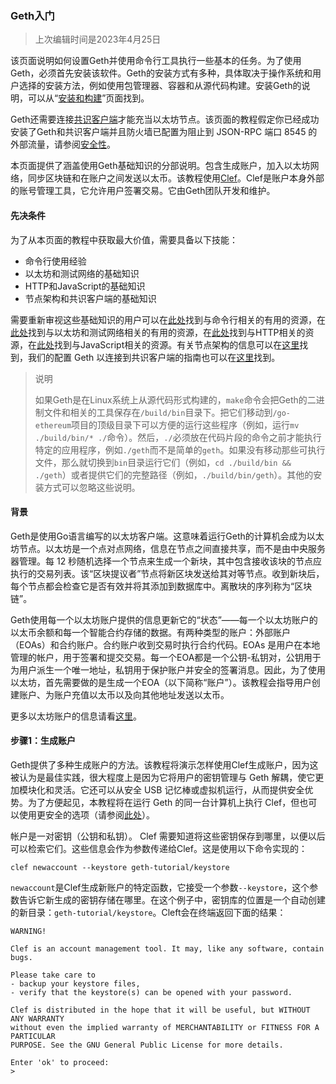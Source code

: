 ### Geth入门

> 上次编辑时间是2023年4月25日

该页面说明如何设置Geth并使用命令行工具执行一些基本的任务。为了使用Geth，必须首先安装该软件。Geth的安装方式有多种，具体取决于操作系统和用户选择的安装方法，例如使用包管理器、容器和从源代码构建。安装Geth的说明，可以从“[安装和构建](https://geth.ethereum.org/docs/getting-started/installing-geth)”页面找到。

Geth还需要连接[共识客户端](https://geth.ethereum.org/docs/getting-started/consensus-clients)才能充当以太坊节点。该页面的教程假定你已经成功安装了Geth和共识客户端并且防火墙已配置为阻止到 JSON-RPC 端口 8545 的外部流量，请参阅[安全性](https://geth.ethereum.org/docs/fundamentals/security)。

本页面提供了涵盖使用Geth基础知识的分部说明。包含生成账户，加入以太坊网络，同步区块链和在账户之间发送以太币。该教程使用[Clef](https://geth.ethereum.org/docs/tools/clef/tutorial)。Clef是账户本身外部的账号管理工具，它允许用户签署交易。它由Geth团队开发和维护。

#### 先决条件

为了从本页面的教程中获取最大价值，需要具备以下技能：
- 命令行使用经验
- 以太坊和测试网络的基础知识
- HTTP和JavaScript的基础知识
- 节点架构和共识客户端的基础知识

需要重新审视这些基础知识的用户可以在[此处](https://developer.mozilla.org/en-US/docs/Learn/Tools_and_testing/Understanding_client-side_tools/Command_line)找到与命令行相关的有用的资源，在[此处](https://ethereum.org/en/developers/tutorials/)找到与以太坊和测试网络相关的有用的资源，在[此处](https://developer.mozilla.org/en-US/docs/Web/HTTP)找到与HTTP相关的资源，在[此处](https://www.javascript.com/learn)找到与JavaScript相关的资源。有关节点架构的信息可以在[这里](https://geth.ethereum.org/docs/fundamentals/node-architecture)找到，我们的配置 Geth 以连接到共识客户端的指南也可以在[这里](https://geth.ethereum.org/docs/getting-started/consensus-clients)找到。

> 说明
> 
> 如果Geth是在Linux系统上从源代码形式构建的，`make`命令会把Geth的二进制文件和相关的工具保存在`/build/bin`目录下。把它们移动到`/go-ethereum`项目的顶级目录下可以方便的运行这些程序（例如，运行`mv ./build/bin/* ./`命令）。然后，`./`必须放在代码片段的命令之前才能执行特定的应用程序，例如`./geth`而不是简单的`geth`。如果没有移动那些可执行文件，那么就切换到`bin`目录运行它们（例如，`cd ./build/bin && ./geth`）或者提供它们的完整路径（例如，`./build/bin/geth`）。其他的安装方式可以忽略这些说明。

#### 背景

Geth是使用Go语言编写的以太坊客户端。这意味着运行Geth的计算机会成为以太坊节点。以太坊是一个点对点网络，信息在节点之间直接共享，而不是由中央服务器管理。每 12 秒随机选择一个节点来生成一个新块，其中包含接收该块的节点应执行的交易列表。该“区块提议者”节点将新区块发送给其对等节点。收到新块后，每个节点都会检查它是否有效并将其添加到数据库中。离散块的序列称为“区块链”。

Geth使用每一个以太坊账户提供的信息更新它的“状态”——每一个以太坊账户的以太币余额和每一个智能合约存储的数据。有两种类型的账户：外部账户（EOAs）和合约账户。合约账户收到交易时执行合约代码。EOAs 是用户在本地管理的帐户，用于签署和提交交易。每一个EOA都是一个公钥-私钥对，公钥用于为用户派生一个唯一地址，私钥用于保护账户并安全的签署消息。因此，为了使用以太坊，首先需要做的是生成一个EOA（以下简称“账户”）。该教程会指导用户创建账户、为账户充值以太币以及向其他地址发送以太币。

更多以太坊账户的信息请看[这里](https://ethereum.org/en/developers/docs/accounts/)。

#### 步骤1：生成账户

Geth提供了多种生成账户的方法。该教程将演示怎样使用Clef生成账户，因为这被认为是最佳实践，很大程度上是因为它将用户的密钥管理与 Geth 解耦，使它更加模块化和灵活。它还可以从安全 USB 记忆棒或虚拟机运行，从而提供安全优势。为了方便起见，本教程将在运行 Geth 的同一台计算机上执行 Clef，但也可以使用更安全的选项（请参阅[此处](https://geth.ethereum.org/docs/tools/clef/setup)）。

帐户是一对密钥（公钥和私钥）。 Clef 需要知道将这些密钥保存到哪里，以便以后可以检索它们。这些信息会作为参数传递给Clef。这是使用以下命令实现的：

`clef newaccount --keystore geth-tutorial/keystore`

`newaccount`是Clef生成新账户的特定函数，它接受一个参数`--keystore`，这个参数告诉它新生成的密钥存储在哪里。在这个例子中，密钥库的位置是一个自动创建的新目录：`geth-tutorial/keystore`。Cleft会在终端返回下面的结果：

```shell
WARNING!

Clef is an account management tool. It may, like any software, contain bugs.

Please take care to
- backup your keystore files,
- verify that the keystore(s) can be opened with your password.

Clef is distributed in the hope that it will be useful, but WITHOUT ANY WARRANTY
without even the implied warranty of MERCHANTABILITY or FITNESS FOR A PARTICULAR
PURPOSE. See the GNU General Public License for more details.

Enter 'ok' to proceed:
>
```


